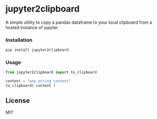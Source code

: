 # jupyter2clipboard

A simple utility to copy a pandas dataframe to your local clipboard from a hosted instance of jupyter.

### Installation
```sh
pip install jupyter2clipboard
```

### Usage
```py
from jupyter2clipboard import to_clipboard

content = "any string content"
to_clipboard( content )
```

License
----

MIT
